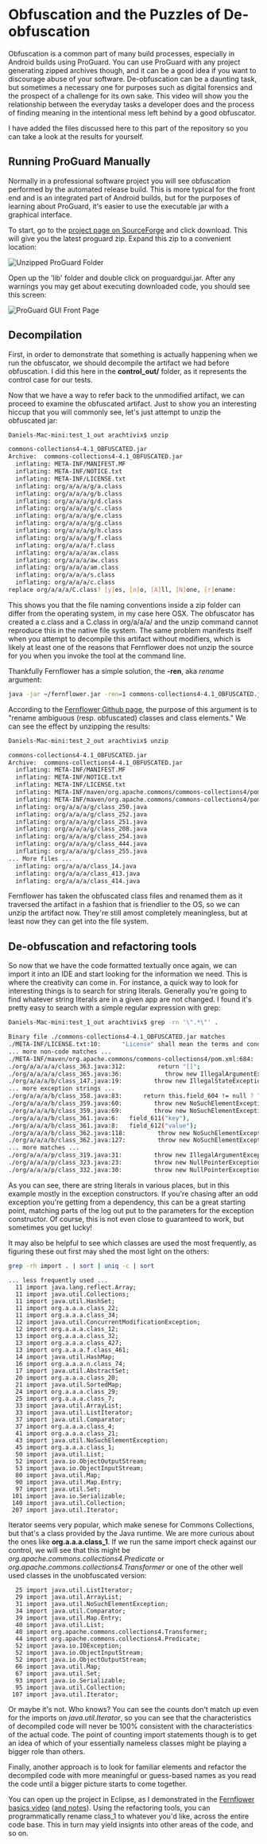 # Obfuscation and the Puzzles of De-obfuscation

Obfuscation is a common part of many build processes, especially in Android builds using ProGuard.  You can use ProGuard with any project generating zipped archives though, and it can be a good idea if you want to discourage abuse of your software.  De-obfuscation can be a daunting task, but sometimes a necessary one for purposes such as digital forensics and the prospect of a challenge for its own sake.  This video will show you the relationship between the everyday tasks a developer does and the process of finding meaning in the intentional mess left behind by a good obfuscator.

I have added the files discussed here to this part of the repository so you can take a look at the results for yourself.

## Running ProGuard Manually

Normally in a professional software project you will see obfuscation performed by the automated release build.  This is more typical for the front end and is an integrated part of Android builds, but for the purposes of learning about ProGuard, it's easier to use the executable jar with a graphical interface.

To start, go to the [project page on SourceForge](https://sourceforge.net/projects/proguard/) and click download. This will give you the latest proguard zip.  Expand this zip to a convenient location:

![Unzipped ProGuard Folder](images/proguard_unzipped.png)

Open up the 'lib' folder and double click on proguardgui.jar.  After any warnings you may get about executing downloaded code, you should see this screen:

![ProGuard GUI Front Page](images/proguard_gui_frontpage.png)





## Decompilation
First, in order to demonstrate that something is actually happening when we run the obfuscator, we should decompile the artifact we had before obfuscation.   I did this here in the __control_out/__ folder, as it represents the control case for our tests.

Now that we have a way to refer back to the unmodified artifact, we can proceed to examine the obfuscated artifact.  Just to show you an interesting hiccup that you will commonly see, let's just attempt to unzip the obfuscated jar:
```bash
Daniels-Mac-mini:test_1_out arachtivix$ unzip 
```
```bash
commons-collections4-4.1_OBFUSCATED.jar 
Archive:  commons-collections4-4.1_OBFUSCATED.jar
  inflating: META-INF/MANIFEST.MF    
  inflating: META-INF/NOTICE.txt     
  inflating: META-INF/LICENSE.txt    
  inflating: org/a/a/a/g/a.class     
  inflating: org/a/a/a/g/b.class     
  inflating: org/a/a/a/g/d.class     
  inflating: org/a/a/a/g/c.class     
  inflating: org/a/a/a/g/e.class     
  inflating: org/a/a/a/g/g.class     
  inflating: org/a/a/a/g/h.class     
  inflating: org/a/a/a/g/f.class     
  inflating: org/a/a/a/f.class       
  inflating: org/a/a/a/ax.class      
  inflating: org/a/a/a/aw.class      
  inflating: org/a/a/a/am.class      
  inflating: org/a/a/a/s.class       
  inflating: org/a/a/a/c.class       
replace org/a/a/a/C.class? [y]es, [n]o, [A]ll, [N]one, [r]ename: 
```

This shows you that the file naming conventions inside a zip folder can differ from the operating system, in my case here OSX.  The obfuscator has created a c.class and a C.class in org/a/a/a/ and the unzip command cannot reproduce this in the native file system.  The same problem manifests itself when you attempt to decompile this artifact without modifiers, which is likely at least one of the reasons that Fernflower does not unzip the source for you when you invoke the tool at the command line.

Thankfully Fernflower has a simple solution, the **-ren**, aka _rename_ argument:

```bash
java -jar ~/fernflower.jar -ren=1 commons-collections4-4.1_OBFUSCATED.jar test_2_out/
```

According to the [Fernflower Github page](https://github.com/JetBrains/intellij-community/tree/master/plugins/java-decompiler/engine), the purpose of this argument is to "rename ambiguous (resp. obfuscated) classes and class elements."  We can see the effect by unzipping the results:

```bash
Daniels-Mac-mini:test_2_out arachtivix$ unzip
```
```bash
commons-collections4-4.1_OBFUSCATED.jar 
Archive:  commons-collections4-4.1_OBFUSCATED.jar
  inflating: META-INF/MANIFEST.MF    
  inflating: META-INF/NOTICE.txt     
  inflating: META-INF/LICENSE.txt    
  inflating: META-INF/maven/org.apache.commons/commons-collections4/pom.xml  
  inflating: META-INF/maven/org.apache.commons/commons-collections4/pom.properties  
  inflating: org/a/a/a/g/class_250.java  
  inflating: org/a/a/a/g/class_252.java  
  inflating: org/a/a/a/g/class_251.java  
  inflating: org/a/a/a/g/class_208.java  
  inflating: org/a/a/a/g/class_254.java  
  inflating: org/a/a/a/g/class_444.java  
  inflating: org/a/a/a/g/class_255.java  
... More files ...
  inflating: org/a/a/a/class_14.java  
  inflating: org/a/a/a/class_413.java  
  inflating: org/a/a/a/class_414.java
```

Fernflower has taken the obfuscated class files and renamed them as it traversed the artifact in a fashion that is friendlier to the OS, so we can unzip the artifact now.  They're still amost completely meaningless, but at least now they can get into the file system.

## De-obfuscation and refactoring tools

So now that we have the code formatted textually once again, we can import it into an IDE and start looking for the information we need.  This is where the creativity can come in.  For instance, a quick way to look for interesting things is to search for string literals.  Generally you're going to find whatever string literals are in a given app are not changed.  I found it's pretty easy to search with a simple regular expression with grep:

```bash
Daniels-Mac-mini:test_1_out arachtivix$ grep -rn '\".*\"' .
```
```bash
Binary file ./commons-collections4-4.1_OBFUSCATED.jar matches
./META-INF/LICENSE.txt:10:      "License" shall mean the terms and conditions for use, reproduction,
... more non-code matches ...
./META-INF/maven/org.apache.commons/commons-collections4/pom.xml:684:                      <arg line="update --set-depth infinity ${dirs}" />
./org/a/a/a/a/class_363.java:312:         return "[]";
./org/a/a/a/a/class_365.java:36:            throw new IllegalArgumentException("Objects of type " + var1.getClass() + " cannot be added to " + "a naturally ordered TreeBag as it does not implement Comparable");
./org/a/a/a/b/class_147.java:19:         throw new IllegalStateException("Iterator getKey() can only be called after next() and before remove()");
... more exception strings ...
./org/a/a/a/b/class_358.java:83:      return this.field_604 != null ? "MapIterator[" + this.method_6() + "=" + this.method_7() + "]" : "MapIterator[]";
./org/a/a/a/b/class_359.java:60:         throw new NoSuchElementException("Map is empty");
./org/a/a/a/b/class_359.java:69:         throw new NoSuchElementException("Map is empty");
./org/a/a/a/b/class_361.java:6:   field_611("key"),
./org/a/a/a/b/class_361.java:8:   field_612("value");
./org/a/a/a/b/class_362.java:118:         throw new NoSuchElementException("Map is empty");
./org/a/a/a/b/class_362.java:127:         throw new NoSuchElementException("Map is empty");
... more matches ...
./org/a/a/a/p/class_319.java:31:         throw new IllegalArgumentException("fromKey > toKey");
./org/a/a/a/p/class_323.java:23:         throw new NullPointerException("delegate");
./org/a/a/a/p/class_332.java:30:         throw new NullPointerException("Trie must not be null");
```

As you can see, there are string literals in various places, but in this example mostly in the exception constructors.  If you're chasing after an odd exception you're getting from a dependency, this can be a great starting point, matching parts of the log out put to the parameters for the exception constructor.  Of course, this is not even close to guaranteed to work, but sometimes you get lucky!

It may also be helpful to see which classes are used the most frequently, as figuring these out first may shed the most light on the others:

```bash
grep -rh import . | sort | uniq -c | sort
```
```
... less frequently used ...
  11 import java.lang.reflect.Array;
  11 import java.util.Collections;
  11 import java.util.HashSet;
  11 import org.a.a.a.class_22;
  11 import org.a.a.a.class_34;
  12 import java.util.ConcurrentModificationException;
  12 import org.a.a.a.class_12;
  13 import org.a.a.a.class_32;
  13 import org.a.a.a.class_427;
  13 import org.a.a.a.f.class_461;
  14 import java.util.HashMap;
  16 import org.a.a.a.n.class_74;
  17 import java.util.AbstractSet;
  20 import org.a.a.a.class_20;
  21 import java.util.SortedMap;
  24 import org.a.a.a.class_29;
  25 import org.a.a.a.class_7;
  33 import java.util.ArrayList;
  33 import java.util.ListIterator;
  37 import java.util.Comparator;
  37 import org.a.a.a.class_4;
  41 import org.a.a.a.class_21;
  43 import java.util.NoSuchElementException;
  45 import org.a.a.a.class_1;
  50 import java.util.List;
  52 import java.io.ObjectOutputStream;
  53 import java.io.ObjectInputStream;
  80 import java.util.Map;
  90 import java.util.Map.Entry;
  97 import java.util.Set;
 101 import java.io.Serializable;
 140 import java.util.Collection;
 207 import java.util.Iterator;
```

Iterator seems very popular, which make senese for Commons Collections, but that's a class provided by the Java runtime.  We are more curious about the ones like __org.a.a.a.class_1__.  If we run the same import check against our control, we will see that this might be _org.apache.commons.collections4.Predicate_ or _org.apache.commons.collections4.Transformer_ or one of the other well used classes in the unobfuscated version:

```
  25 import java.util.ListIterator;
  29 import java.util.ArrayList;
  31 import java.util.NoSuchElementException;
  34 import java.util.Comparator;
  39 import java.util.Map.Entry;
  40 import java.util.List;
  40 import org.apache.commons.collections4.Transformer;
  44 import org.apache.commons.collections4.Predicate;
  52 import java.io.IOException;
  52 import java.io.ObjectInputStream;
  52 import java.io.ObjectOutputStream;
  66 import java.util.Map;
  67 import java.util.Set;
  93 import java.io.Serializable;
  95 import java.util.Collection;
 107 import java.util.Iterator;
```

Or maybe it's not.  Who knows?  You can see the counts don't match up even for the imports on _java.util.Iterator_, so you can see that the characteristics of decompiled code will never be 100% consistent with the characteristics of the actual code.  The point of counting import statements though is to get an idea of which of your essentially nameless classes might be playing a bigger role than others.

Finally, another approach is to look for familiar elements and refactor the decompiled code with more meaningful or guess-based names as you read the code until a bigger picture starts to come together.

You can open up the project in Eclipse, as I demonstrated in the [Fernflower basics video](https://www.youtube.com/watch?v=YiaglbXbTbQ) ([and notes](/fernflower/README.md)).  Using the refactoring tools, you can programmatically rename class_1 to whatever you'd like, across the entire code base.  This in turn may yield insignts into other areas of the code, and so on.